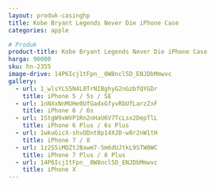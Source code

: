 ```yaml
---
layout: produk-casinghp
title: Kobe Bryant Legends Never Die iPhone Case
categories: apple

# Produk
product-title: Kobe Bryant Legends Never Die iPhone Case
harga: 90000
sku: hn-2355
image-drive: 14P6Icj1tFpn__0W8ncl5D_ENJDbMmwvc
gallery:
  - url: 1_wlsYLS5N4L0TrNIBghyG2nGzbfQYGDr
    title: iPhone 5 / 5s / SE
  - url: 1nNXxNnMUHe0UfGadxGfyvRbUfLarzZxF
    title: iPhone 6 / 6s
  - url: 1StgW9xWVP1Rn2nHaU6V7TcLsx2DepTlL
    title: iPhone 6 Plus / 6s Plus
  - url: 1wkuGicX-shvDDnt8p14XJD-w8r2nW1tH
    title: iPhone 7 / 8
  - url: 1z2S5iMQZtJBxwm7-5m6dUJtkL9STW0WC
    title: iPhone 7 Plus / 8 Plus
  - url: 14P6Icj1tFpn__0W8ncl5D_ENJDbMmwvc
    title: iPhone X
---
```

